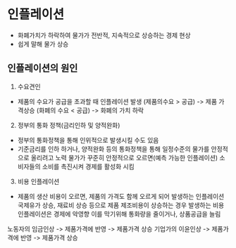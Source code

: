 # 인플레이션
- 화폐가치가 하락하여 물가가 전반적, 지속적으로 상승하는 경제 현상
- 쉽게 말해 물가 상승

## 인플레이션의 원인
1. 수요견인
- 제품의 수요가 공급을 초과할 때 인플레이션 발생
(제품의수요 > 공급) -> 제품 가격상승
(화폐의 수요 < 공급) -> 화폐의 가치 하락

2. 정부의 통화 정책(금리인하 및 양적완화)
- 정부의 통화정책을 통해 인위적으로 발생시킬 수도 있음
- 기준금리를 인하 하거나, 양적완화 등의 통화정책을 통해 일정수준의 물가를 안정적으로 올리려고 노력
물가가 꾸준히 안정적으로 오르면(예측 가능한 인플레이션) 소비자들의 소비를 촉진시켜 경제를 활성화 시킴

3. 비용 인플레이션
- 제품의 생산 비용이 오르면, 제품의 가격도 함께 오르게 되어 발생하는 인플레이션
국제유가 상승, 재료비 상승 등으로 제품 제조비용이 상승하는 경우 발생하는 비용 인플레이션은 경제에 악영향
이를 막기위해 통화량을 줄이거나, 상품공급을 늘림

노동자의 임금인상 -> 제품가격에 반영 -> 제품가격 상승
기업가의 이윤인상 -> 제품가격에 반영 -> 제품가격 상승


